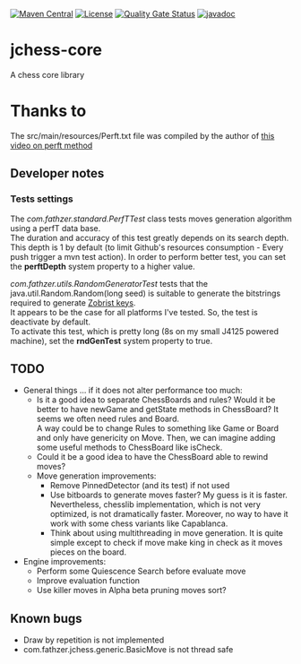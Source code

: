 [![Maven Central](https://img.shields.io/maven-central/v/com.fathzer/jchess-core)](https://central.sonatype.com/artifact/com.fathzer/jchess-core)
[![License](https://img.shields.io/badge/license-Apache%202.0-brightgreen.svg)](https://github.com/fathzer-games/jchess-core/blob/master/LICENSE)
[![Quality Gate Status](https://sonarcloud.io/api/project_badges/measure?project=fathzer-games_jchess-core&metric=alert_status)](https://sonarcloud.io/summary/new_code?id=fathzer-games_jchess-core)
[![javadoc](https://javadoc.io/badge2/com.fathzer/jchess-core/javadoc.svg)](https://javadoc.io/doc/com.fathzer/jchess-core)

# jchess-core
A chess core library

# Thanks to
The src/main/resources/Perft.txt file was compiled by the author of [this video on perft method](https://www.youtube.com/watch?v=HGpH28hCw7E&t=2s)

## Developer notes

### Tests settings
The *com.fathzer.standard.PerfTTest* class tests moves generation algorithm using a perfT data base.  
The duration and accuracy of this test greatly depends on its search depth.  
This depth is 1 by default (to limit Github's resources consumption - Every push trigger a mvn test action). In order to perform better test, you can set the **perftDepth** system property to a higher value.

*com.fathzer.utils.RandomGeneratorTest* tests that the java.util.Random.Random(long seed) is suitable to generate the bitstrings required to generate [Zobrist keys](https://en.wikipedia.org/wiki/Zobrist_hashing).  
It appears to be the case for all platforms I've tested. So, the test is deactivate by default.  
To activate this test, which is pretty long (8s on my small J4125 powered machine), set the **rndGenTest** system property to true.

## TODO
- General things ... if it does not alter performance too much:
    - Is it a good idea to separate ChessBoards and rules? Would it be better to have newGame and getState methods in ChessBoard? It seems we often need rules and Board.  
A way could be to change Rules to something like Game or Board and only have genericity on Move.
Then, we can imagine adding some useful methods to ChessBoard like isCheck.
    - Could it be a good idea to have the ChessBoard able to rewind moves?
    - Move generation improvements:
        - Remove PinnedDetector (and its test) if not used
        - Use bitboards to generate moves faster? My guess is it is faster. Nevertheless, chesslib implementation, which is not very optimized, is not dramatically faster. Moreover, no way to have it work with some chess variants like Capablanca.
        - Think about using multithreading in move generation. It is quite simple except to check if move make king in check as it moves pieces on the board.
- Engine improvements:
    - Perform some Quiescence Search before evaluate move
    - Improve evaluation function
    - Use killer moves in Alpha beta pruning moves sort?

## Known bugs
- Draw by repetition is not implemented
- com.fathzer.jchess.generic.BasicMove is not thread safe
